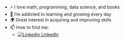 
- :zap: I love math, programming, data science, and books
- 🌱 I’m addicted to learning and growing every day
- :earth_africa: Great interest in acquiring and improving skills
- 📫 How to find me: 
  - [![Linkedin](https://i.stack.imgur.com/gVE0j.png) LinkedIn](https://www.linkedin.com/in/babamyrat-nurgeldiyev-2808b91ab)
&nbsp;


<!-- [![Babamyrat's github stats](https://github-readme-stats.vercel.app/api?username=babamyrat1003&count_private=true&show_icons=true&theme=radical&hide_rank=false)](https://github.com/babamyrat1003/github-readme-stats) 
 
 



<!-- 
 [![Top Langs](https://github-readme-stats.vercel.app/api/top-langs/?username=babamyrat1003)](https://github.com/babamyrat1003/github-readme-stats) 



**babamyrat1003/babamyrat1003** is a ✨ _special_ ✨ repository because its `README.md` (this file) appears on your GitHub profile.


